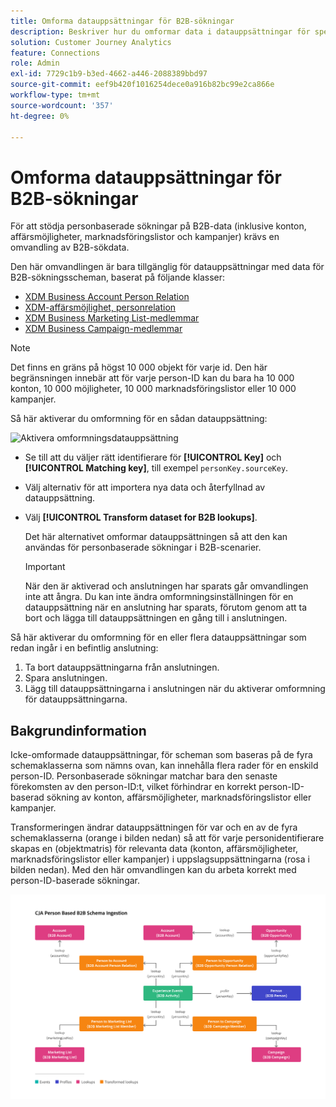 ```yaml
---
title: Omforma datauppsättningar för B2B-sökningar
description: Beskriver hur du omformar data i datauppsättningar för specifika B2B-sökscheman
solution: Customer Journey Analytics
feature: Connections
role: Admin
exl-id: 7729c1b9-b3ed-4662-a446-2088389bbd97
source-git-commit: eef9b420f1016254dece0a916b82bc99e2ca866e
workflow-type: tm+mt
source-wordcount: '357'
ht-degree: 0%

---
```


# Omforma datauppsättningar för B2B-sökningar

För att stödja personbaserade sökningar på B2B-data (inklusive konton, affärsmöjligheter, marknadsföringslistor och kampanjer) krävs en omvandling av B2B-sökdata.

Den här omvandlingen är bara tillgänglig för datauppsättningar med data för B2B-sökningsscheman, baserat på följande klasser:

* [XDM Business Account Person Relation](https://experienceleague.adobe.com/en/docs/experience-platform/xdm/classes/b2b/business-account-person-relation)
* [XDM-affärsmöjlighet, personrelation](https://experienceleague.adobe.com/en/docs/experience-platform/xdm/classes/b2b/business-opportunity-person-relation)
* [XDM Business Marketing List-medlemmar](https://experienceleague.adobe.com/en/docs/experience-platform/xdm/classes/b2b/business-marketing-list-members)
* [XDM Business Campaign-medlemmar](https://experienceleague.adobe.com/en/docs/experience-platform/xdm/classes/b2b/business-campaign-members)

>[!NOTE]
>
>Det finns en gräns på högst 10 000 objekt för varje id. Den här begränsningen innebär att för varje person-ID kan du bara ha 10 000 konton, 10 000 möjligheter, 10 000 marknadsföringslistor eller 10 000 kampanjer.


Så här aktiverar du omformning för en sådan datauppsättning:

![Aktivera omformningsdatauppsättning](assets/transform-dataset.gif)

* Se till att du väljer rätt identifierare för **[!UICONTROL Key]** och **[!UICONTROL Matching key]**, till exempel `personKey.sourceKey`.

* Välj alternativ för att importera nya data och återfyllnad av datauppsättning.

* Välj **[!UICONTROL Transform dataset for B2B lookups]**.

  Det här alternativet omformar datauppsättningen så att den kan användas för personbaserade sökningar i B2B-scenarier.


  >[!IMPORTANT]
  >
  >När den är aktiverad och anslutningen har sparats går omvandlingen inte att ångra. Du kan inte ändra omformningsinställningen för en datauppsättning när en anslutning har sparats, förutom genom att ta bort och lägga till datauppsättningen en gång till i anslutningen.

Så här aktiverar du omformning för en eller flera datauppsättningar som redan ingår i en befintlig anslutning:

1. Ta bort datauppsättningarna från anslutningen.
1. Spara anslutningen.
1. Lägg till datauppsättningarna i anslutningen när du aktiverar omformning för datauppsättningarna.

## Bakgrundinformation

Icke-omformade datauppsättningar, för scheman som baseras på de fyra schemaklasserna som nämns ovan, kan innehålla flera rader för en enskild person-ID. Personbaserade sökningar matchar bara den senaste förekomsten av den person-ID:t, vilket förhindrar en korrekt person-ID-baserad sökning av konton, affärsmöjligheter, marknadsföringslistor eller kampanjer.

Transformeringen ändrar datauppsättningen för var och en av de fyra schemaklasserna (orange i bilden nedan) så att för varje personidentifierare skapas en (objektmatris) för relevanta data (konton, affärsmöjligheter, marknadsföringslistor eller kampanjer) i uppslagsuppsättningarna (rosa i bilden nedan). Med den här omvandlingen kan du arbeta korrekt med person-ID-baserade sökningar.

![B2B-scheman](./assets/b2b-schemas.svg)
